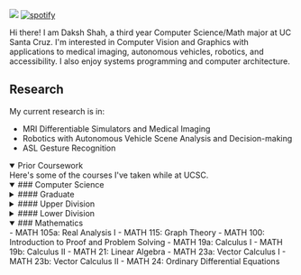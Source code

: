 ![](https://komarev.com/ghpvc/?username=dakshshah03)
[![spotify](https://api.statusbadges.me/badge/spotify/313141511141195777)](https://api.statusbadges.me/openspotify/313141511141195777) <br>


Hi there! I am Daksh Shah, a third year Computer Science/Math major at UC Santa Cruz.
I'm interested in Computer Vision and Graphics with applications to medical imaging, autonomous vehicles, robotics, and accessibility. I also enjoy systems programming and computer architecture.

## Research
My current research is in:
- MRI Differentiable Simulators and Medical Imaging
- Robotics with Autonomous Vehicle Scene Analysis and Decision-making
- ASL Gesture Recognition
<details open>
  <summary>Prior Coursework</summary>
  Here's some of the courses I've taken while at UCSC.
  <details open>
    <summary> ### Computer Science</summary>
    <details closed>
      <summary> #### Graduate </summary>
      - CSE 240: Artificial Intelligence
      - CSE 290c: Advance Topics in Machine Learning (NeuroSymbolic AI)
      - CSE 290c: Advance Topics in Machine Learning (Differentiable Programming)
      - STAT 206: Applied Bayesian Statistics
    </details>
    <details closed>
      <summary> #### Upper Division </summary>
      - CSE 160/L: Introduction to Computer Graphics
      - CSE 138: Distributed Systems
      - CSE 144: Applied Machine Learning: Deep Learning
      - CSE 130: Principles of Computer Systems Design
      - CSE 102: Introduction to Analysis of Algorithms
      - CSE 120: Computer Architecture
      - CSE 103: Computational Models
      - CSE 101: Introduction to Data Structures and Algorithms
      - CSE 107: Probability and Statistics for Engineers
    </details>
    <details closed>
      <summary> #### Lower Division </summary>
      - CSE 30: Programming Abstractions in Python
      - CSE 12: Computer Systems and Assembly
      - CSE 13s: Computer Systems and C Programming
      - ECE 30: Engineering Principles of Electronics
    </details>
  </details>
  
  <details open>
    <summary>  ### Mathematics</summary>
    - MATH 105a: Real Analysis I
    - MATH 115: Graph Theory
    - MATH 100: Introduction to Proof and Problem Solving
    - MATH 19a: Calculus I
    - MATH 19b: Calculus II
    - MATH 21: Linear Algebra
    - MATH 23a: Vector Calculus I
    - MATH 23b: Vector Calculus II
    - MATH 24: Ordinary Differential Equations
  </details>
</details>
